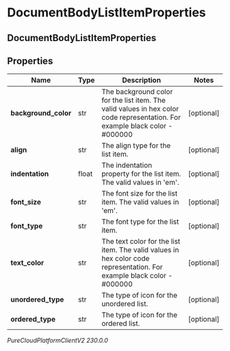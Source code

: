 # DocumentBodyListItemProperties

## DocumentBodyListItemProperties

## Properties

|Name | Type | Description | Notes|
|------------ | ------------- | ------------- | -------------|
| **background_color** | str | The background color for the list item. The valid values in hex color code representation. For example black color - #000000 | [optional] |
| **align** | str | The align type for the list item. | [optional] |
| **indentation** | float | The indentation property for the list item. The valid values in &#39;em&#39;. | [optional] |
| **font_size** | str | The font size for the list item. The valid values in &#39;em&#39;. | [optional] |
| **font_type** | str | The font type for the list item. | [optional] |
| **text_color** | str | The text color for the list item. The valid values in hex color code representation. For example black color - #000000 | [optional] |
| **unordered_type** | str | The type of icon for the unordered list. | [optional] |
| **ordered_type** | str | The type of icon for the ordered list. | [optional] |



_PureCloudPlatformClientV2 230.0.0_
